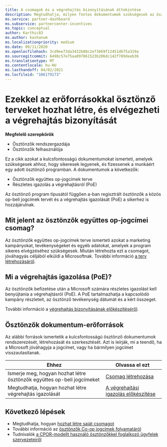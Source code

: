 ```yaml
---
title: A csomagok és a végrehajtás bizonyításának áttekintése
description: Megtudhatja, milyen fontos dokumentumok szükségesek az ösztönzőkhöz, beleértve a Co-op jogcím-csomagot és a végrehajtás részletes igazolását (PoE).
ms.service: partner-dashboard
ms.subservice: partnercenter-incentives
ms.topic: conceptual
author: Karthic83
ms.author: kashanum
ms.localizationpriority: medium
ms.date: 09/11/2020
ms.openlocfilehash: 3cd9ee73da3432b88c2ef3669f12451d675a319a
ms.sourcegitcommit: 6498c57e75aa097861523b206dc142f789deeb36
ms.translationtype: MT
ms.contentlocale: hu-HU
ms.lasthandoff: 04/02/2021
ms.locfileid: "106179173"
---
```

# <a name="use-these-resources-to-help-you-create-incentives-plans-and-proofs-of-execution"></a>Ezekkel az erőforrásokkal ösztönző terveket hozhat létre, és elvégezheti a végrehajtás bizonyítását

**Megfelelő szerepkörök**

- Ösztönzők rendszergazdája
- Ösztönzők felhasználója

Ez a cikk azokat a kulcsfontosságú dokumentumokat ismerteti, amelyek szükségesek ahhoz, hogy sikeresek legyenek, és fizessenek a munkáért egy adott ösztönző programban. A dokumentumok a következők:

- Ösztönzők együttes op-jogcímek terve
- Részletes igazolás a végrehajtásról (PoE)

Az ösztönző program típusától függően a-ban regisztrált ösztönzők a közös op-beli jogcímek tervét és a végrehajtás igazolását (PoE) a sikerhez is hozzájárulnak.

## <a name="what-is-an-incentives-co-op-claims-plan"></a>Mit jelent az ösztönzők együttes op-jogcímei csomag?

Az ösztönzők együttes op-jogcímek terve ismerteti azokat a marketing kampányokat, tevékenységeket és egyéb adatokat, amelyek a program sikeres elvégzéséhez szükségesek. Miután létrehozta ezt a csomagot, jóváhagyás céljából elküldi a Microsoftnak. További információ [a terv létrehozásáról](incentives-create-your-plan.md).

## <a name="what-is-a-proof-of-execution-poe"></a>Mi a végrehajtás igazolása (PoE)?

Az ösztönzők befizetése után a Microsoft számára részletes igazolást kell benyújtania a végrehajtásról (PoE). A PoE tartalmazhatja a kapcsolódó kampány részleteit, az ösztönző tevékenység dátumát és a kért összeget. 

További információ a [végrehajtás bizonyításának előkészítéséről](incentives-prepare-your-proof-of-execution.md).

## <a name="incentives-document-resources"></a>Ösztönzők dokumentum-erőforrások

Az alábbi források ismertetik a kulcsfontosságú ösztönző dokumentumok rendszerezését, létrehozását és szerkesztését. Azt is leírják, mi a teendő, ha a Microsoft jóváhagyja a jogcímet, vagy ha bármilyen jogcímet visszautasítanak.

|  **Ehhez**  |  **Olvassa el ezt**  |
|--------------|-----------|
| Ismerje meg, hogyan hozhat létre ösztönzők együttes op-beli jogcímeket | [Csomag létrehozása](incentives-create-your-plan.md)  |
Megtudhatja, hogyan hozhat létre végrehajtás igazolását | [A végrehajtási igazolás előkészítése](incentives-prepare-your-proof-of-execution.md)  |

## <a name="next-steps"></a>Következő lépések

- Megtudhatja, hogyan [hozhat létre saját csomagot](incentives-create-your-plan.md)
- További információ az [ösztönzők Co-op jogcímek folyamatáról](claims-overview.md)
- Tudnivalók [a CPOR-modellt használó ösztönzőkkel foglalkozó ügyfelek szervezeteiről](submit-osa-claim.md)
